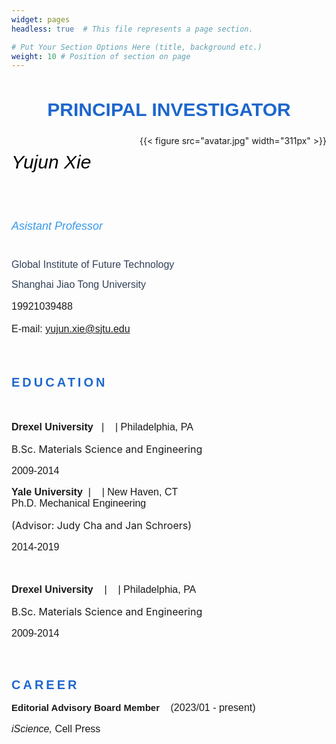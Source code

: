 ```yaml
---
widget: pages
headless: true  # This file represents a page section.

# Put Your Section Options Here (title, background etc.)
weight: 10 # Position of section on page
---
```


<div data-testid="richTextElement"><h1 style="font-size:30px; line-height:1.4em; text-align:center;margin-bottom:20px;"><span style="font-family:avenir-lt-w01_85-heavy1475544,avenir-lt-w05_85-heavy,sans-serif;" ><span style="color:#1D67CD;" ><span style="font-size:30px;" ><span style="font-weight:bold;" ><span style="letter-spacing:normal;" >
      PRINCIPAL INVESTIGATOR</span></span></span></span></span></h1></div>



<div id="comp-lbg5xpds" class="MazNVa comp-lbg5xpds wixui-image" title="unnamed.jpg" style="float:right;"><div data-testid="linkElement" class="j7pOnl">
{{< figure src="avatar.jpg" width="311px" >}}
</div></div>

<div id="comp-lbg5xpdq" class="KcpHeO tz5f0K comp-lbg5xpdq wixui-rich-text" data-testid="richTextElement"><h6 class="font_6 wixui-rich-text__text" style="font-size:30px; line-height:1.4em;"><span style="color:#000000;" class="wixui-rich-text__text"><span style="font-size:30px;" class="wixui-rich-text__text"><span style="letter-spacing:normal;" class="wixui-rich-text__text"><span style="font-family:helvetica-w01-bold,helvetica-w02-bold,helvetica-lt-w10-bold,sans-serif;" class="wixui-rich-text__text">
      Yujun Xie
      </span></span></span></span></h6>

<h6 class="font_6 wixui-rich-text__text" style="font-size:18px; line-height:1.3em;"><span style="color:#3899EC;" class="wixui-rich-text__text"><span style="letter-spacing:normal;" class="wixui-rich-text__text"><span style="font-size:18px;" class="wixui-rich-text__text"><span style="font-family:helvetica-w01-roman,helvetica-w02-roman,helvetica-lt-w10-roman,sans-serif;" class="wixui-rich-text__text"><span style="font-style:italic;" class="wixui-rich-text__text">A</span></span></span><span style="font-size:18px;" class="wixui-rich-text__text"><span style="font-family:helvetica-w01-roman,helvetica-w02-roman,helvetica-lt-w10-roman,sans-serif;" class="wixui-rich-text__text"><span style="font-style:italic;" class="wixui-rich-text__text">sist</span></span></span><span style="font-size:18px;" class="wixui-rich-text__text"><span style="font-family:helvetica-w01-roman,helvetica-w02-roman,helvetica-lt-w10-roman,sans-serif;" class="wixui-rich-text__text"><span style="font-style:italic;" class="wixui-rich-text__text">ant P</span></span></span><span style="font-size:18px;" class="wixui-rich-text__text"><span style="font-family:helvetica-w01-roman,helvetica-w02-roman,helvetica-lt-w10-roman,sans-serif;" class="wixui-rich-text__text"><span style="font-style:italic;" class="wixui-rich-text__text">rof</span></span></span><span style="font-size:18px;" class="wixui-rich-text__text"><span style="font-family:helvetica-w01-roman,helvetica-w02-roman,helvetica-lt-w10-roman,sans-serif;" class="wixui-rich-text__text"><span style="font-style:italic;" class="wixui-rich-text__text">e</span></span></span><span style="font-size:18px;" class="wixui-rich-text__text"><span style="font-family:helvetica-w01-roman,helvetica-w02-roman,helvetica-lt-w10-roman,sans-serif;" class="wixui-rich-text__text"><span style="font-style:italic;" class="wixui-rich-text__text">ss</span></span></span><span style="font-size:18px;" class="wixui-rich-text__text"><span style="font-family:helvetica-w01-roman,helvetica-w02-roman,helvetica-lt-w10-roman,sans-serif;" class="wixui-rich-text__text"><span style="font-style:italic;" class="wixui-rich-text__text">or</span></span></span></span></span></h6>

<p class="font_8 wixui-rich-text__text" style="font-size:16px; line-height:1em;"><span style="color:#324158;" class="wixui-rich-text__text"><span style="font-size:16px;" class="wixui-rich-text__text"><span style="font-family:arial,ｍｓ ｐゴシック,ms pgothic,돋움,dotum,helvetica,sans-serif;" class="wixui-rich-text__text"><span style="letter-spacing:normal;" class="wixui-rich-text__text">
Global Institute of Future Technology</span></span></span></span></p>

<p class="font_8 wixui-rich-text__text" style="font-size:16px; line-height:1em;"><span style="color:#324158;" class="wixui-rich-text__text"><span style="font-size:16px;" class="wixui-rich-text__text"><span style="font-family:arial,ｍｓ ｐゴシック,ms pgothic,돋움,dotum,helvetica,sans-serif;" class="wixui-rich-text__text"><span style="letter-spacing:normal;" class="wixui-rich-text__text">
Shanghai Jiao Tong University</span></span></span></span></p>


<p class="font_8 wixui-rich-text__text" style="font-size:16px; line-height:1.4em;"><span style="font-size:16px;" class="wixui-rich-text__text"><span style="font-family:arial,ｍｓ ｐゴシック,ms pgothic,돋움,dotum,helvetica,sans-serif;" class="wixui-rich-text__text"><span style="letter-spacing:normal;" class="wixui-rich-text__text">
19921039488</span></span></span></p>

<p class="font_8 wixui-rich-text__text" style="font-size:16px; line-height:1em;"><span style="font-family:arial,ｍｓ ｐゴシック,ms pgothic,돋움,dotum,helvetica,sans-serif;" class="wixui-rich-text__text"><span style="letter-spacing:normal;" class="wixui-rich-text__text"><span style="font-size:16px;" class="wixui-rich-text__text">
E-mail: </span><span style="font-size:16px;" class="wixui-rich-text__text"><a data-auto-recognition="true" href="mailto:yujun.xie@sjtu.edu" class="wixui-rich-text__text">
yujun.xie@sjtu.edu</a></span></span></span></p>



<p class="font_8 wixui-rich-text__text" style="font-size:16px; line-height:1.4em; "><span style="font-family:arial,ｍｓ ｐゴシック,ms pgothic,돋움,dotum,helvetica,sans-serif;" class="wixui-rich-text__text"><span style="letter-spacing:normal;" class="wixui-rich-text__text"><span class="inherit-font-size wixui-rich-text__text" style="font-size:16px;"><span class="wixGuard wixui-rich-text__text">​</span></span></span></span></p></div>

<div id="comp-lfq71qpv" class="comp-lfq71qpv SPY_vo"><div data-mesh-id="comp-lfq71qpvinlineContent" data-testid="inline-content" class=""><div data-mesh-id="comp-lfq71qpvinlineContent-gridContainer" data-testid="mesh-container-content"><div id="comp-lbg5xpdw" class="KcpHeO tz5f0K comp-lbg5xpdw wixui-rich-text" data-testid="richTextElement"><h2 class="font_2 wixui-rich-text__text" style="font-size:20px; line-height:normal;"><span style="color:#1D67CD;" class="wixui-rich-text__text"><span style="letter-spacing:0.2em;" class="wixui-rich-text__text"><span style="font-size:20px;" class="wixui-rich-text__text"><span style="font-family:avenir-lt-w01_85-heavy1475544,sans-serif;" class="wixui-rich-text__text">
EDUCATION</span></span></span></span></h2></div>

<div id="comp-lbg5xpdy" class="KcpHeO tz5f0K comp-lbg5xpdy wixui-rich-text" data-testid="richTextElement">
<p class="font_8 wixui-rich-text__text" style="font-size:16px; line-height:normal;"><span style="font-family:arial,ｍｓ ｐゴシック,ms pgothic,돋움,dotum,helvetica,sans-serif;" class="wixui-rich-text__text"><span style="font-weight:bold;" class="wixui-rich-text__text"><span style="letter-spacing:normal;" class="wixui-rich-text__text"><span style="font-size:16px;" class="wixui-rich-text__text"><span class="wixGuard wixui-rich-text__text">​</span></span></span></span></span></p>

<p class="font_8 wixui-rich-text__text" style="font-size:16px; line-height:normal;"><span style="font-family:arial,ｍｓ ｐゴシック,ms pgothic,돋움,dotum,helvetica,sans-serif;" class="wixui-rich-text__text"><span style="letter-spacing:normal;" class="wixui-rich-text__text"><span style="font-size:16px;" class="wixui-rich-text__text"><span style="font-weight:bold;" class="wixui-rich-text__text">
Drexel University</span>&nbsp; &nbsp;|&nbsp; &nbsp;</span></span><span style="letter-spacing:normal;" class="wixui-rich-text__text"><span style="font-size:16px;" class="wixui-rich-text__text">
 | Philadelphia, PA</span></span></span></p>
<span style="letter-spacing:normal;" class="wixui-rich-text__text"><span style="font-size:16px;" class="wixui-rich-text__text">
B.Sc. Materials Science and Engineering</span></span></span></p>
<p class="font_8 wixui-rich-text__text" style="font-size:16px; line-height:normal;"><span style="font-family:arial,ｍｓ ｐゴシック,ms pgothic,돋움,dotum,helvetica,sans-serif;" class="wixui-rich-text__text"><span style="letter-spacing:normal;" class="wixui-rich-text__text"><span style="font-size:16px;" class="wixui-rich-text__text">
2009-2014</span></span></span></p>

<p class="font_8 wixui-rich-text__text" style="font-size:16px; line-height:normal;"><span style="font-family:arial,ｍｓ ｐゴシック,ms pgothic,돋움,dotum,helvetica,sans-serif;" class="wixui-rich-text__text"><span style="font-weight:bold;" class="wixui-rich-text__text"><span style="letter-spacing:normal;" class="wixui-rich-text__text"><span style="font-size:16px;" class="wixui-rich-text__text">
Yale University</span></span></span>​ &nbsp;|&nbsp; &nbsp;<span style="letter-spacing:normal;" class="wixui-rich-text__text"><span style="font-size:16px;" class="wixui-rich-text__text">
 | New Haven, CT&nbsp;</span></span><br class="wixui-rich-text__text">
<span style="letter-spacing:normal;" class="wixui-rich-text__text"><span style="font-size:16px;" class="wixui-rich-text__text">
Ph.D. Mechanical Engineering</span></span></span></p>
<span style="letter-spacing:normal;" class="wixui-rich-text__text"><span style="font-size:16px;" class="wixui-rich-text__text">
(Advisor: Judy Cha and Jan Schroers)</span></span></span></p>

<p class="font_8 wixui-rich-text__text" style="font-size:16px; line-height:normal;"><span style="font-family:arial,ｍｓ ｐゴシック,ms pgothic,돋움,dotum,helvetica,sans-serif;" class="wixui-rich-text__text"><span style="letter-spacing:normal;" class="wixui-rich-text__text"><span style="font-size:16px;" class="wixui-rich-text__text">
2014-2019</span></span></span></p>

<p class="font_8 wixui-rich-text__text" style="font-size:16px; line-height:normal;"><span style="font-family:arial,ｍｓ ｐゴシック,ms pgothic,돋움,dotum,helvetica,sans-serif;" class="wixui-rich-text__text"><span style="font-weight:bold;" class="wixui-rich-text__text"><span style="letter-spacing:normal;" class="wixui-rich-text__text"><span style="font-size:16px;" class="wixui-rich-text__text"><span class="wixGuard wixui-rich-text__text">​</span></span></span></span></span></p>

<p class="font_8 wixui-rich-text__text" style="font-size:16px; line-height:normal;"><span style="font-family:arial,ｍｓ ｐゴシック,ms pgothic,돋움,dotum,helvetica,sans-serif;" class="wixui-rich-text__text"><span style="letter-spacing:normal;" class="wixui-rich-text__text"><span style="font-size:16px;" class="wixui-rich-text__text"><span style="font-weight:bold;" class="wixui-rich-text__text">
Drexel University
</span>&nbsp; &nbsp;|&nbsp; &nbsp;</span></span><span style="letter-spacing:normal;" class="wixui-rich-text__text"><span style="font-size:16px;" class="wixui-rich-text__text">
 | Philadelphia, PA</span></span></span></p>

<span style="letter-spacing:normal;" class="wixui-rich-text__text"><span style="font-size:16px;" class="wixui-rich-text__text">
B.Sc. Materials Science and Engineering</span></span></span></p>

<p class="font_8 wixui-rich-text__text" style="font-size:16px; line-height:normal;"><span style="font-family:arial,ｍｓ ｐゴシック,ms pgothic,돋움,dotum,helvetica,sans-serif;" class="wixui-rich-text__text"><span style="letter-spacing:normal;" class="wixui-rich-text__text"><span style="font-size:16px;" class="wixui-rich-text__text">
2009-2014</span></span></span></p>

<p class="font_8 wixui-rich-text__text" style="font-size:16px; line-height:normal;"><span style="font-family:arial,ｍｓ ｐゴシック,ms pgothic,돋움,dotum,helvetica,sans-serif;" class="wixui-rich-text__text"><span style="letter-spacing:normal;" class="wixui-rich-text__text"><span style="font-size:16px;" class="wixui-rich-text__text"><span class="wixGuard wixui-rich-text__text">​</span></span></span></span></p></div><div id="comp-lbg5xpdz" class="KcpHeO tz5f0K comp-lbg5xpdz wixui-rich-text" data-testid="richTextElement"><h2 class="font_2 wixui-rich-text__text" style="font-size:20px; line-height:normal;"><span style="color:#1D67CD;" class="wixui-rich-text__text"><span style="letter-spacing:0.2em;" class="wixui-rich-text__text"><span style="font-size:20px;" class="wixui-rich-text__text"><span style="font-family:avenir-lt-w01_85-heavy1475544,sans-serif;" class="wixui-rich-text__text">
CAREER</span></span></span></span></h2></div><div id="comp-lbg5xpe1" class="KcpHeO tz5f0K comp-lbg5xpe1 wixui-rich-text" data-testid="richTextElement"><p class="font_8 wixui-rich-text__text" style="line-height:normal; font-size:15px;"><span style="font-weight:bold;" class="wixui-rich-text__text"><span style="font-family:arial, &quot;ｍｓ ｐゴシック&quot;, &quot;ms pgothic&quot;, 돋움, dotum, helvetica, sans-serif;" class="wixui-rich-text__text"><span style="letter-spacing:normal;" class="wixui-rich-text__text">
Editorial Advisory Board Member
<span style="font-size:16px;" class="wixui-rich-text__text">&nbsp;</span><span style="font-size:16px;" class="wixui-rich-text__text">&nbsp;</span></span></span></span><span style="font-size:16px; font-family:arial, &quot;ｍｓ ｐゴシック&quot;, &quot;ms pgothic&quot;, 돋움, dotum, helvetica, sans-serif;" class="wixui-rich-text__text"><span style="letter-spacing:normal;" class="wixui-rich-text__text">
(2023/01 - present)</span></span></p>

<p class="font_8 wixui-rich-text__text" style="font-size:16px; line-height:normal;"><span style="font-style:italic;" class="wixui-rich-text__text"><span style="font-size:16px;" class="wixui-rich-text__text"><span style="font-family:arial,ｍｓ ｐゴシック,ms pgothic,돋움,dotum,helvetica,sans-serif;" class="wixui-rich-text__text"><span style="letter-spacing:normal;" class="wixui-rich-text__text">iScience,&nbsp;</span></span></span></span><span style="font-size:16px;" class="wixui-rich-text__text"><span style="font-family:arial,ｍｓ ｐゴシック,ms pgothic,돋움,dotum,helvetica,sans-serif;" class="wixui-rich-text__text"><span style="letter-spacing:normal;" class="wixui-rich-text__text">Cell Press</span></span></span></p>

</div></div></div></div>
